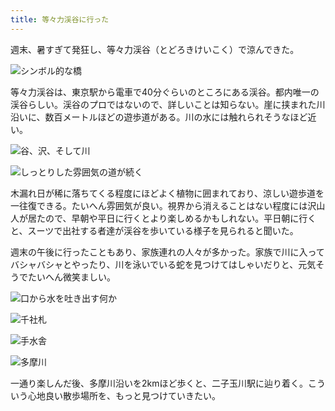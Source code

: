```yaml
---
title: 等々力渓谷に行った
---
```

週末、暑すぎて発狂し、等々力渓谷（とどろきけいこく）で涼んできた。

![](https://lh6.googleusercontent.com/o60aNIa9H23Suy4XWIHPgV87GRe7VH2QeQ8EvXgnUutg9NNLRi8fNjqGWBQepI5HcJysrdIYFDWdpln8PyBurjQFkm9P9wR2el-L_zYWFfcOtHh6JSmKqCLpNwcpQo5uK5Fq9QLU0u4gkWq0ZF2am0c "シンボル的な橋")

等々力渓谷は、東京駅から電車で40分ぐらいのところにある渓谷。都内唯一の渓谷らしい。渓谷のプロではないので、詳しいことは知らない。崖に挟まれた川沿いに、数百メートルほどの遊歩道がある。川の水には触れられそうなほど近い。

![](https://lh6.googleusercontent.com/pI25jbrBX8q8TDArJEfk7FsUit1wP8kMV-avKnPeLF2YvRd5FNFdkpQIO0n2pepUykbTu_nbcV2QY0OyH6qNCK_22GMUuN6dbqtez-MqmahRU-QwNx-J876ibo-7prIF9IHq-dxthGs8BUfZgU4Jn2U "谷、沢、そして川")

![](https://lh4.googleusercontent.com/yiDKW7kOZgjbaj_n9A8QDVUbAE9EwyA7ext_HV0iUWIowL84ZGbw3FesvAjp7ttnh8fWLGggChLOBiENYVgeIO1KGCU2YWjSc6QOTwLLzmyj1ETfbtw9pIspTRZkCM_AoaNuqqgTUKC75dHO4lcQz0I "しっとりした雰囲気の道が続く")

木漏れ日が稀に落ちてくる程度にほどよく植物に囲まれており、涼しい遊歩道を一往復できる。たいへん雰囲気が良い。視界から消えることはない程度には沢山人が居たので、早朝や平日に行くとより楽しめるかもしれない。平日朝に行くと、スーツで出社する者達が渓谷を歩いている様子を見られると聞いた。

週末の午後に行ったこともあり、家族連れの人々が多かった。家族で川に入ってバシャバシャとやったり、川を泳いでいる蛇を見つけてはしゃいだりと、元気そうでたいへん微笑ましい。

![](https://lh5.googleusercontent.com/AmHKiouv3cdxkEAPLo4s8ShabLSCt9gvhz0HSihQuJP1X3QLIgt9Pk4XA2h5mxc7xLlZQVh8u0UwscRnWas5x0ZiPRnhfa3zPDVF_UFJ48u99YoMH7hYAeSOdxKRHu_1LBcjzbMij0N0MwJQppPm1FQ "口から水を吐き出す何か")

![](https://lh3.googleusercontent.com/VXQJdfZLpmYthhIvLm9XXzh8mp5Zc9ayEWCXVAw1qSk6sxl-_WLPImVrQjG4rhAVwHM_1LGI8IQqKPXCVB19MzisZiuQBc5mnaxspUANL9fhLz_sOuaAbwf1tQvA6qIrtU5l_PewPQtJQuZ8aoWpQLA "千社札")

![](https://lh3.googleusercontent.com/n4yX6G3tkZQS_guhwPkd7UBDev5y7K2gSMmVJpjrZp5ywIvkkdrZ3tHtphjL_RwtVnhxUVKtea4RkjmPtIwng4czcWiS_Kl7mXttRZbTWvxe5SkbPYaTtZ0kB-2u_iV-j4PwVG7O3LSvXnBXqwykiwg "手水舎")

![](https://lh6.googleusercontent.com/FZBR3pCTxxFDKkXUno6whJZJykdGiSihagn7jaQ4d4HlcsWNuDWKbaJVoakqOH-FziQiHgssyAfXgdL-iNwBNeobc02Y4TD-TXu6NPNe7AzL-oSkx5OgPxsB-mte93kLd79jyRholslOS1JVcpQfk5E "多摩川")

一通り楽しんだ後、多摩川沿いを2kmほど歩くと、二子玉川駅に辿り着く。こういう心地良い散歩場所を、もっと見つけていきたい。
